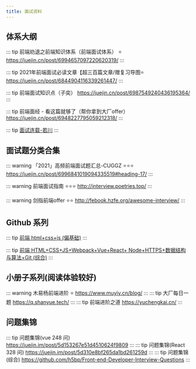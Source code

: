 ```yaml
---
title: 面试资料
---
```

## 体系大纲

  ::: tip
  前端劝退之前端知识体系（前端面试体系） ⭐️
  <https://juejin.cn/post/6994657097220620319/>
  :::

  ::: tip
  2021年前端面试必读文章【超三百篇文章/赠复习导图⭐️
  <https://juejin.cn/post/6844904116339261447/>
  :::

  ::: tip
  前端面试知识点（子奕）
  <https://juejin.cn/post/6987549240436195364/>
  :::

  ::: tip
  前端面经 - 看这篇就够了（帮你拿到大厂offer）
  <https://juejin.cn/post/6948227795059212318/>
  :::

  ::: tip
  [面试连载-若川](https://mp.weixin.qq.com/mp/appmsgalbum?action=getalbum&__biz=MzA5MjQwMzQyNw==&scene=1&album_id=1932984266565484545&count=3&from=singlemessage#wechat_redirect/)
  :::

## 面试题分类合集

  ::: warning
  「2021」高频前端面试题汇总-CUGGZ ⭐️⭐️⭐️
  <https://juejin.cn/post/6996841019094335519#heading-17/>
  :::

  ::: warning
  前端面试指南 ⭐️⭐️⭐️
  <http://interview.poetries.top/>
  :::

  ::: warning
  剑指前端offer ⭐️⭐️
  <http://febook.hzfe.org/awesome-interview/>
  :::
  
## Github 系列

  ::: tip
    [前端 html+css+js (偏基础)](https://github.com/yangshun/front-end-interview-handbook/blob/master/Translations/Chinese/README.md)
  :::

  ::: tip
     [前端 HTML+CSS+JS+Webpack+Vue+React+ Node+HTTPS+数据结构与算法+Git (综合)](https://github.com/biaochenxuying/blog/blob/master/interview/fe-interview.md)
  :::

## 小册子系列(阅读体验较好)

  ::: warning
  木易杨前端进阶 ⭐️
  <https://www.muyiy.cn/blog/>
  :::
  ::: tip
  大厂每日一题
  <https://q.shanyue.tech/>
  :::
  ::: tip
  前端进阶之道
  <https://yuchengkai.cn/>
  :::

## 问题集锦

  ::: tip
  问题集锦(vue 248 问)
  <https://juejin.im/post/5d153267e51d4510624f9809>
  :::
  ::: tip
  问题集锦(React 328 问)
  <https://juejin.im/post/5d310e8bf265da1bd261259d>
  :::
  ::: tip
  问题集锦(综合)
  <https://github.com/h5bp/Front-end-Developer-Interview-Questions>
  :::
